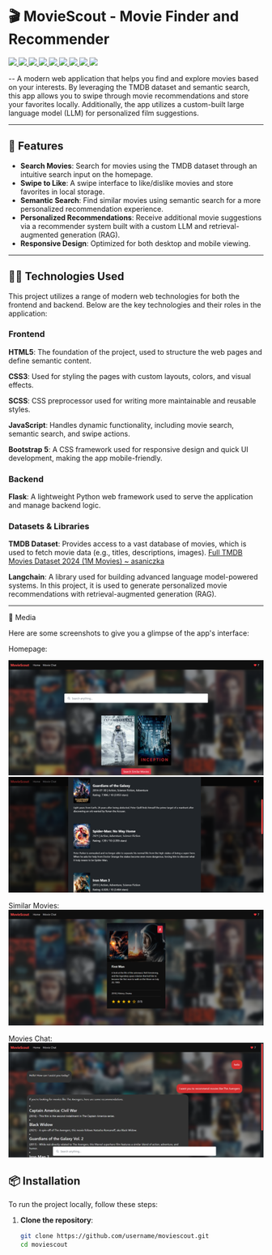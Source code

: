 # 🎬 MovieScout - Movie Finder and Recommender

<a target="_blank" href="https://cookiecutter-data-science.drivendata.org/">
    <img src="https://img.shields.io/badge/CCDS-Project%20template-328F97?logo=cookiecutter" />
</a>
<a target="_blank" href="https://developer.mozilla.org/en-US/docs/Web/HTML">
    <img src="https://img.shields.io/badge/HTML5-E34F26?logo=html5&logoColor=white" />
</a>
<a target="_blank" href="https://www.w3.org/Style/CSS/">
    <img src="https://img.shields.io/badge/CSS3-1572B6?logo=css3&logoColor=white" />
</a>
<a target="_blank" href="https://sass-lang.com/">
    <img src="https://img.shields.io/badge/SCSS-CC6699?logo=sass&logoColor=white" />
</a>
<a target="_blank" href="https://developer.mozilla.org/en-US/docs/Web/JavaScript">
    <img src="https://img.shields.io/badge/JavaScript-F7DF1E?logo=javascript&logoColor=black" />
</a>
<a target="_blank" href="https://getbootstrap.com/">
    <img src="https://img.shields.io/badge/Bootstrap-7952B3?logo=bootstrap&logoColor=white" />
</a>
<a target="_blank" href="https://flask.palletsprojects.com/">
    <img src="https://img.shields.io/badge/Flask-000000?logo=flask&logoColor=white" />
</a>
<a target="_blank" href="https://www.themoviedb.org/documentation/api">
    <img src="https://img.shields.io/badge/TMDB-00B5E2?logo=themoviedb&logoColor=white" />
</a>
<a target="_blank" href="https://www.langchain.com/">
    <img src="https://img.shields.io/badge/Langchain-1B1D29?logo=langchain&logoColor=white" />
</a>

--
A modern web application that helps you find and explore movies based on your interests. By leveraging the TMDB dataset and semantic search, this app allows you to swipe through movie recommendations and store your favorites locally. Additionally, the app utilizes a custom-built large language model (LLM) for personalized film suggestions.

---

## 🚀 Features

- **Search Movies**: Search for movies using the TMDB dataset through an intuitive search input on the homepage.
- **Swipe to Like**: A swipe interface to like/dislike movies and store favorites in local storage.
- **Semantic Search**: Find similar movies using semantic search for a more personalized recommendation experience.
- **Personalized Recommendations**: Receive additional movie suggestions via a recommender system built with a custom LLM and retrieval-augmented generation (RAG).
- **Responsive Design**: Optimized for both desktop and mobile viewing.

---

## 🧑‍💻 Technologies Used

This project utilizes a range of modern web technologies for both the frontend and backend. Below are the key technologies and their roles in the application:

### Frontend

<p>
  <strong>HTML5</strong>: The foundation of the project, used to structure the web pages and define semantic content.
</p>

<p>
  <strong>CSS3</strong>: Used for styling the pages with custom layouts, colors, and visual effects.
</p>

<p>
  <strong>SCSS</strong>: CSS preprocessor used for writing more maintainable and reusable styles.
</p>

<p>
  <strong>JavaScript</strong>: Handles dynamic functionality, including movie search, semantic search, and swipe actions.
</p>

<p>
  <strong>Bootstrap 5</strong>: A CSS framework used for responsive design and quick UI development, making the app mobile-friendly.
</p>

### Backend

<p>
  
  <strong>Flask</strong>: A lightweight Python web framework used to serve the application and manage backend logic.
</p>

### Datasets & Libraries

<p>
  <strong>TMDB Dataset</strong>: Provides access to a vast database of movies, which is used to fetch movie data (e.g., titles, descriptions, images). 
  <a href="https://www.kaggle.com/datasets/asaniczka/tmdb-movies-dataset-2023-930k-movies">Full TMDB Movies Dataset 2024 (1M Movies) ~ asaniczka</a>
</p>

<p>
  <strong>Langchain</strong>: A library used for building advanced language model-powered systems. In this project, it is used to generate personalized movie recommendations with retrieval-augmented generation (RAG).
</p>

---

📸 Media

Here are some screenshots to give you a glimpse of the app's interface:

Homepage:

![Alt text](docs/demo/home.png?raw=true "Home")
![Alt text](docs/demo/movie_details.png?raw=true "Movie Details")

Similar Movies:
![Alt text](docs/demo/similar_movies.png?raw=true "Similar Movies")

Movies Chat:
![Alt text](docs/demo/movies_chat.png?raw=true "Movies Chat")

## 📦 Installation

To run the project locally, follow these steps:

1. **Clone the repository**:
   ```bash
   git clone https://github.com/username/moviescout.git
   cd moviescout
   ```
